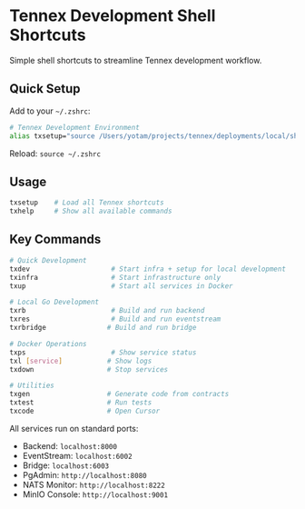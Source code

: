 # Tennex Development Shell Shortcuts

Simple shell shortcuts to streamline Tennex development workflow.

## Quick Setup

Add to your `~/.zshrc`:

```bash
# Tennex Development Environment  
alias txsetup="source /Users/yotam/projects/tennex/deployments/local/shell_shortcuts.sh"
```

Reload: `source ~/.zshrc`

## Usage

```bash
txsetup    # Load all Tennex shortcuts
txhelp     # Show all available commands
```

## Key Commands

```bash
# Quick Development
txdev                    # Start infra + setup for local development
txinfra                  # Start infrastructure only  
txup                     # Start all services in Docker

# Local Go Development
txrb                     # Build and run backend
txres                    # Build and run eventstream  
txrbridge               # Build and run bridge

# Docker Operations
txps                     # Show service status
txl [service]           # Show logs
txdown                  # Stop services

# Utilities
txgen                   # Generate code from contracts
txtest                  # Run tests
txcode                  # Open Cursor
```

All services run on standard ports:
- Backend: `localhost:8000`
- EventStream: `localhost:6002`  
- Bridge: `localhost:6003`
- PgAdmin: `http://localhost:8080`
- NATS Monitor: `http://localhost:8222`
- MinIO Console: `http://localhost:9001`
